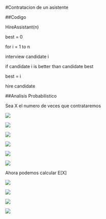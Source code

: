 #Contratacion de un asistente


##Codigo

HireAssistant(n)

best = 0

for i = 1 to n

interview candidate i

if candidate i is better than candidate best

best = i

hire candidate

##Analisis Probabilistico

Sea X el numero de veces que contrataremos

![](https://camo.githubusercontent.com/d578ffd72ea24e6dfc3e455d29c4962943ab0484/687474703a2f2f6c617465782e636f6465636f67732e636f6d2f706e672e6c617465783f452535425825354425334425354373756d5f25374269253344312537442535452537426e2537442535436c6566742532302532382532305850722535436c656674253230253543253742253230582533447825323025354372696768742532302535432537442532302535437269676874253230253239)

![](https://camo.githubusercontent.com/b84e5cef7567458c0d5072d122eeb078f35372ed/687474703a2f2f6c617465782e636f6465636f67732e636f6d2f706e672e6c617465783f585f253742692537442532302533442532304925374263616e6469646174652e253230692e25323069732e2532306869726564253744)


![](https://camo.githubusercontent.com/4938bbf28ecd3f5cc46c8e010e37f59f2a5a7e77/687474703a2f2f6c617465782e636f6465636f67732e636f6d2f706e672e6c617465783f585f25374269253744253230253344253230492535436c656674253230253543253742253230312e25323069662e25323069732e2532306869726564253243253230302e25323069662e25323069732e2532306e6f742e25323068697265642532302535437269676874253230253543253744)

![](https://camo.githubusercontent.com/ea14ba10bdddfd1dbe3c9387695abe3580dfc521/687474703a2f2f6c617465782e636f6465636f67732e636f6d2f706e672e6c617465783f58253230253344253230585f2537423125374425323026706c75733b253230585f2537423225374425323026706c75733b2532302e2e2e25323026706c75733b253230585f2537426e253744)

![](https://camo.githubusercontent.com/7e864d78a6e43c41047d742ba102bac7070753ce/687474703a2f2f6c617465782e636f6465636f67732e636f6d2f706e672e6c617465783f45253542585f2537426925374425354425334425323050722535436c656674253230253543253742253230692e25323069732e25323068697265642532302535437269676874253230253543253744)

![](https://camo.githubusercontent.com/19a7071edd59cb9cd08a86004595e99547aa6442/687474703a2f2f6c617465782e636f6465636f67732e636f6d2f706e672e6c617465783f45253542585f25374269253744253544253344253230253543667261632537423125374425374269253744)

Ahora podemos calcular E[X]

![](https://camo.githubusercontent.com/6da42b446e4097a60d6640f57954528f4748cd36/687474703a2f2f6c617465782e636f6465636f67732e636f6d2f706e672e6c617465783f4525354258253544253344452535436c65667425323025354225323025354373756d5f25374269253344312537442535452537426e253744253238585f253742692537442532392532302535437269676874253230253544)


![](https://camo.githubusercontent.com/7fddb10c563719fa5251f14014d8174543329909/687474703a2f2f6c617465782e636f6465636f67732e636f6d2f706e672e6c617465783f25334425354373756d5f25374269253344312537442535452537426e25374425323845253542585f25374269253744253544253239)

![](https://camo.githubusercontent.com/d72237cc129294db8a34eeb48a069b3f2e0ce6d3/687474703a2f2f6c617465782e636f6465636f67732e636f6d2f706e672e6c617465783f25334425354373756d5f25374269253344312537442535452537426e2537442535436c6566742532302532382532302535436672616325374231253744253742692537442532302535437269676874253230253239)

![](https://camo.githubusercontent.com/6fc4c1087add6f8ab946e843109a863f42bcc875/687474703a2f2f6c617465782e636f6465636f67732e636f6d2f706e672e6c617465783f2533442535436c6e2532306e25323026706c75733b2532304f25323831253239)

